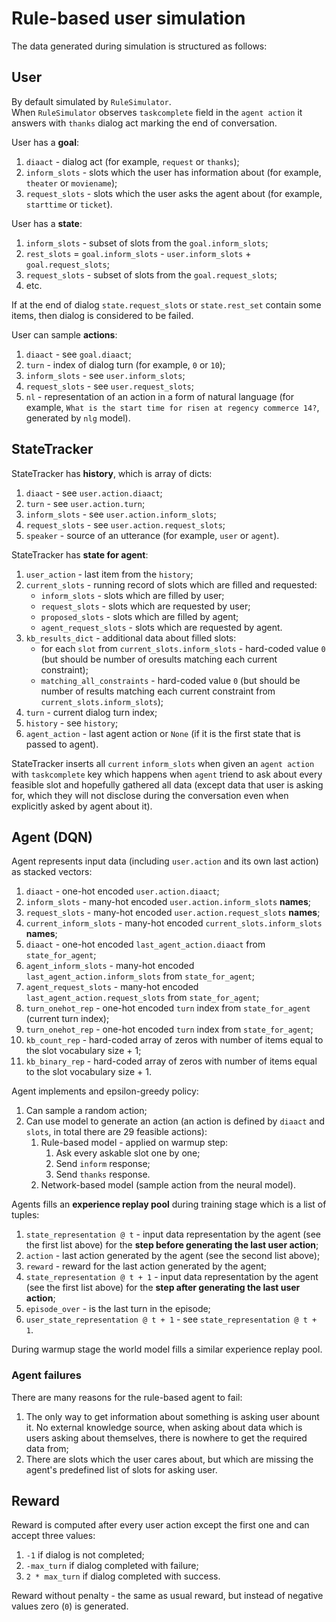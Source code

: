 # Rule-based user simulation

The data generated during simulation is structured as follows:

## User

By default simulated by `RuleSimulator`.  
When `RuleSimulator` observes `taskcomplete` field in the `agent action` it answers with `thanks` dialog act marking the end of conversation.

User has a **goal**:

1. `diaact` - dialog act (for example, `request` or `thanks`);
1. `inform_slots` - slots which the user has information about (for example, `theater` or `moviename`);
1. `request_slots` - slots which the user asks the agent about (for example, `starttime` or `ticket`).

User has a **state**:

1. `inform_slots` - subset of slots from the `goal.inform_slots`;
1. `rest_slots` = `goal.inform_slots` - `user.inform_slots` + `goal.request_slots`;
1. `request_slots` - subset of slots from the `goal.request_slots`;
1. etc.

If at the end of dialog `state.request_slots` or `state.rest_set` contain some items, then dialog is considered to be failed.

User can sample **actions**:

1. `diaact` - see `goal.diaact`;
1. `turn` - index of dialog turn (for example, `0` or `10`);
1. `inform_slots` - see `user.inform_slots`;
1. `request_slots` - see `user.request_slots`;
1. `nl` - representation of an action in a form of natural language (for example, `What is the start time for risen at regency commerce 14?`, generated by `nlg` model).

## StateTracker

StateTracker has **history**, which is array of dicts:

1. `diaact` - see `user.action.diaact`;
1. `turn` - see `user.action.turn`;
1. `inform_slots` - see `user.action.inform_slots`;
1. `request_slots` - see `user.action.request_slots`;
1. `speaker` - source of an utterance (for example, `user` or `agent`).

StateTracker has **state for agent**:

1. `user_action` - last item from the `history`;
1. `current_slots` - running record of slots which are filled and requested:
    * `inform_slots` - slots which are filled by user;
    * `request_slots` - slots which are requested by user;
    * `proposed_slots` - slots which are filled by agent;
    * `agent_request_slots` - slots which are requested by agent.
1. `kb_results_dict` - additional data about filled slots:
    * for each `slot` from `current_slots.inform_slots` - hard-coded value `0` (but should be number of oresults matching each current constraint);
    * `matching_all_constraints` - hard-coded value `0` (but should be number of results matching each current constraint from `current_slots.inform_slots`);
1. `turn` - current dialog turn index;
1. `history` - see `history`;
1. `agent_action` - last agent action or `None` (if it is the first state that is passed to agent).

StateTracker inserts all `current` `inform_slots` when given an `agent action` with `taskcomplete` key which happens when `agent` triend to ask about every feasible slot and hopefully gathered all data (except data that user is asking for, which they will not disclose during the conversation even when explicitly asked by agent about it).

## Agent (DQN)

Agent represents input data (including `user.action` and its own last action) as stacked vectors:

1. `diaact` - one-hot encoded `user.action.diaact`;
1. `inform_slots` - many-hot encoded `user.action.inform_slots` **names**;
1. `request_slots` - many-hot encoded `user.action.request_slots` **names**;
1. `current_inform_slots` - many-hot encoded `current_slots.inform_slots` **names**;
1. `diaact` - one-hot encoded `last_agent_action.diaact` from `state_for_agent`;
1. `agent_inform_slots` - many-hot encoded `last_agent_action.inform_slots` from `state_for_agent`;
1. `agent_request_slots` - many-hot encoded `last_agent_action.request_slots` from `state_for_agent`;
1. `turn_onehot_rep` - one-hot encoded `turn` index from `state_for_agent` (current turn index);
1. `turn_onehot_rep` - one-hot encoded `turn` index from `state_for_agent`;
1. `kb_count_rep` - hard-coded array of zeros with number of items equal to the slot vocabulary size + 1;
1. `kb_binary_rep` - hard-coded array of zeros with number of items equal to the slot vocabulary size + 1.

Agent implements and epsilon-greedy policy:
1. Can sample a random action;
1. Can use model to generate an action (an action is defined by `diaact` and `slots`, in total there are 29 feasible actions):
    1. Rule-based model - applied on warmup step:
        1. Ask every askable slot one by one;
        1. Send `inform` response;
        1. Send `thanks` response.
    1. Network-based model (sample action from the neural model).

Agents fills an **experience replay pool** during training stage which is a list of tuples:
1. `state_representation @ t` - input data representation by the agent (see the first list above) for the **step before generating the last user action**;
1. `action` - last action generated by the agent (see the second list above);
1. `reward` - reward for the last action generated by the agent;
1. `state_representation @ t + 1` - input data representation by the agent (see the first list above) for the **step after generating the last user action**;
1. `episode_over` - is the last turn in the episode;
1. `user_state_representation @ t + 1` - see `state_representation @ t + 1`.

During warmup stage the world model fills a similar experience replay pool.

### Agent failures

There are many reasons for the rule-based agent to fail:
1. The only way to get information about something is asking user abount it. No external knowledge source, when asking about data which is users asking about themselves, there is nowhere to get the required data from;
1. There are slots which the user cares about, but which are missing the agent's predefined list of slots for asking user.

## Reward

Reward is computed after every user action except the first one and can accept three values:

1. `-1` if dialog is not completed;
1. `-max_turn` if dialog completed with failure;
1. `2 * max_turn` if dialog completed with success.

Reward without penalty - the same as usual reward, but instead of negative values zero (`0`) is generated.
